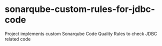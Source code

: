 # sonarqube-custom-rules-for-jdbc-code
Project implements custom Sonarqube Code Quality Rules to check JDBC related code
